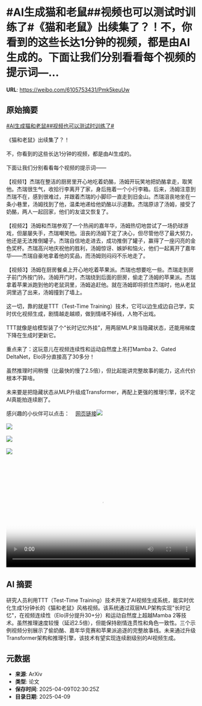 # #AI生成猫和老鼠##视频也可以测试时训练了#《猫和老鼠》出续集了？！不，你看到的这些长达1分钟的视频，都是由AI生成的。下面让我们分别看看每个视频的提示词—...

**URL**: https://weibo.com/6105753431/Pmk5keuUw

## 原始摘要

<a href="https://m.weibo.cn/search?containerid=231522type%3D1%26t%3D10%26q%3D%23AI%E7%94%9F%E6%88%90%E7%8C%AB%E5%92%8C%E8%80%81%E9%BC%A0%23&amp;extparam=%23AI%E7%94%9F%E6%88%90%E7%8C%AB%E5%92%8C%E8%80%81%E9%BC%A0%23" data-hide=""><span class="surl-text">#AI生成猫和老鼠#</span></a><a href="https://m.weibo.cn/search?containerid=231522type%3D1%26t%3D10%26q%3D%23%E8%A7%86%E9%A2%91%E4%B9%9F%E5%8F%AF%E4%BB%A5%E6%B5%8B%E8%AF%95%E6%97%B6%E8%AE%AD%E7%BB%83%E4%BA%86%23&amp;extparam=%23%E8%A7%86%E9%A2%91%E4%B9%9F%E5%8F%AF%E4%BB%A5%E6%B5%8B%E8%AF%95%E6%97%B6%E8%AE%AD%E7%BB%83%E4%BA%86%23" data-hide=""><span class="surl-text">#视频也可以测试时训练了#</span></a><br><br>《猫和老鼠》出续集了？！<br><br>不，你看到的这些长达1分钟的视频，都是由AI生成的。<br><br>下面让我们分别看看每个视频的提示词——<br><br>【视频1】杰瑞在整洁的厨房里开心地吃着奶酪，汤姆开玩笑地把奶酪拿走，取笑他。杰瑞很生气，收拾行李离开了家，身后拖着一个小行李箱。后来，汤姆注意到杰瑞不在，感到很难过，并跟着杰瑞的小脚印一直走到旧金山。杰瑞沮丧地坐在一条小巷里，汤姆找到了他，温柔地递给他奶酪以示道歉。杰瑞原谅了汤姆，接受了奶酪，两人一起回家，他们的友谊又恢复了。<br><br>【视频2】汤姆和杰瑞参观了一个热闹的嘉年华，汤姆热切地尝试了一场扔球游戏，但屡屡失手，杰瑞嘲笑他。沮丧的汤姆下定了决心，但尽管他尽了最大努力，他还是无法推倒罐子。杰瑞自信地走进去，成功推倒了罐子，赢得了一座闪亮的金色奖杯。杰瑞高兴地庆祝他的胜利，汤姆惊讶、嫉妒和恼火，他们一起离开了嘉年华——杰瑞自豪地拿着他的奖品，而汤姆则闷闷不乐地走了。<br><br>【视频3】汤姆在厨房餐桌上开心地吃着苹果派。杰瑞也想要吃一些。杰瑞走到房子前门外按门铃。汤姆开门时，杰瑞绕到后面的厨房，偷走了汤姆的苹果派。杰瑞拿着苹果派跑到他的老鼠洞里，汤姆追赶他。就在汤姆即将抓住杰瑞时，他从老鼠洞里逃了出来，汤姆撞到了墙上。<br><br>这一切，靠的就是TTT（Test-Time Training）技术，它可以边生成边自己学，实时优化视频生成，剧情越走越顺，做到情绪不掉线，人物不出戏。<br><br>TTT就像是给模型装了个“长时记忆外挂”，用两层MLP来当隐藏状态，还能用梯度下降在生成时更新它。<br><br>重点来了：这玩意儿在视频连续性和运动自然度上吊打Mamba 2、Gated DeltaNet，Elo评分直接高了30多分！<br>  <br>虽然推理时间稍慢（比最快的慢了2.5倍），但比起能讲完整故事的能力，这点代价根本不算啥。<br><br>未来要是把隐藏状态从MLP升级成Transformer，再配上更强的推理引擎，说不定AI真能拍连续剧了。<br><br>感兴趣的小伙伴可以点击：<a href="https://weibo.cn/sinaurl?u=https%3A%2F%2Ftest-time-training.github.io%2Fvideo-dit%2F" data-hide=""><span class="url-icon"><img style="width: 1rem;height: 1rem" src="https://h5.sinaimg.cn/upload/2015/09/25/3/timeline_card_small_web_default.png" referrerpolicy="no-referrer"></span><span class="surl-text">网页链接</span></a><img style="" src="https://tvax2.sinaimg.cn/large/006Fd7o3ly1i09hwkmeacj30k00dcmxi.jpg" referrerpolicy="no-referrer"><br><br><img style="" src="https://tvax2.sinaimg.cn/large/006Fd7o3ly1i09hwpcofdj30k00dcmxq.jpg" referrerpolicy="no-referrer"><br><br><img style="" src="https://tvax3.sinaimg.cn/large/006Fd7o3ly1i09hwm5357j30k00dcwew.jpg" referrerpolicy="no-referrer"><br><br><img style="" src="https://tvax1.sinaimg.cn/large/006Fd7o3ly1i09hwsyhojj31rd0u00v1.jpg" referrerpolicy="no-referrer"><br><br><br clear="both"><div style="clear: both"></div><video controls="controls" poster="https://tvax3.sinaimg.cn/orj480/006Fd7o3ly1i09hwkoi50j30k00dcmxi.jpg" style="width: 100%"><source src="https://f.video.weibocdn.com/o0/CQA0i8bxlx08njsHz3ZK010412007pLx0E010.mp4?label=mp4_hd&amp;template=720x480.25.0&amp;ori=0&amp;ps=1CwnkDw1GXwCQx&amp;Expires=1744169359&amp;ssig=My2yLwZdtj&amp;KID=unistore,video"><source src="https://f.video.weibocdn.com/o0/w9sVbiWFlx08njsHoKw8010412004WT50E010.mp4?label=mp4_ld&amp;template=540x360.25.0&amp;ori=0&amp;ps=1CwnkDw1GXwCQx&amp;Expires=1744169359&amp;ssig=oF64ohUZH0&amp;KID=unistore,video"><p>视频无法显示，请前往<a href="https://video.weibo.com/show?fid=1034%3A5153199141617667" target="_blank" rel="noopener noreferrer">微博视频</a>观看。</p></video>

## AI 摘要

研究人员利用TTT（Test-Time Training）技术开发了AI视频生成系统，能实时优化生成1分钟长的《猫和老鼠》风格视频。该系统通过双层MLP架构实现"长时记忆"，在视频连续性（Elo评分提升30+分）和运动自然度上超越Mamba 2等技术。虽然推理速度较慢（延迟2.5倍），但能保持剧情连贯性和角色一致性。三个示例视频分别展示了偷奶酪、嘉年华竞赛和苹果派追逐的完整故事线。未来通过升级Transformer架构和推理引擎，该技术有望实现连续剧级别的AI视频生成。

## 元数据

- **来源**: ArXiv
- **类型**: 论文
- **保存时间**: 2025-04-09T02:30:25Z
- **目录日期**: 2025-04-09
